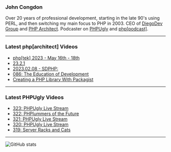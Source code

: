 ### John Congdon

Over 20 years of professional development, starting in the late 90's using PERL, and then switching my main focus to PHP in 2003.
CEO of [DiegoDev Group][ws_diegodev] and [PHP Architect][ws_phparch].
Podcaster on [PHPUgly][ws_phpugly] and [php[podcast]][ws_phparch].

---

### Latest php[architect] Videos
<!-- PHPARCHITECT:START -->
- [php[tek] 2023  - May 16th - 18th](https://www.youtube.com/watch?v=BY-eK3Szfus)
- [23.2.1](https://www.youtube.com/watch?v=nJxZ2xO5y2U)
- [2023.02.08 - SDPHP:](https://www.youtube.com/watch?v=uHNnFyDZ-q0)
- [086: The Education of Development](https://www.youtube.com/watch?v=dHt9Mm6CtRw)
- [Creating a PHP Library With Packagist](https://www.youtube.com/watch?v=eVHP4iSCqh8)
<!-- PHPARCHITECT:END -->

---

### Latest PHPUgly Videos
<!-- PHPUGLY:START -->
- [323: PHPUgly Live Stream](https://www.youtube.com/watch?v=JQM5u6BHirc)
- [322: PHPlummers of the Future](https://www.youtube.com/watch?v=-MbY4AFd-u0)
- [321: PHPUgly Live Stream](https://www.youtube.com/watch?v=F2sNRIXskpM)
- [320: PHPUgly Live Stream](https://www.youtube.com/watch?v=6_2n0miZD9o)
- [319: Server Racks and Cats](https://www.youtube.com/watch?v=hi0DlMJy0oQ)
<!-- PHPUGLY:END -->

---

![GitHub stats](https://github-readme-stats.vercel.app/api?username=johncongdon&show_icons=true&hide_border=true&hide=stars&count_private=true)  


[ws_diegodev]: https://www.diegodev.com
[ws_phparch]: https://www.phparch.com
[ws_phpugly]: https://www.phpugly.com
